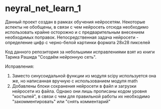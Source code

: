 # neyral_net_learn_1
Данный проект создан в рамках обучения нейросетям. Некоторые аспекты не обобщены, в связи с чем нейросеть отсюда необходимо использовать крайне осторожно и с предварительным внесением необходимых поправок. Непосредственная задача нейросети - определение цифр с черно-белой картинки формата 28х28 пикселей

Код данного репозитория за небольшими исправлениями взят из книги Тарика Рашида "Создаём нейронную сеть".

Исправления:
1. Заместо синусоидальной функции из модуля scipy используется она же, но написанная вручную с использованием модуля math
2. Добавлены блоки сохранения нейросети в файл и загрузки нейросети из файла. Однако они лишь прописаны кодом уровня "костылей", в связи с чем для правильной работы их необходимо "закомментировать" или "снять комментарий"
